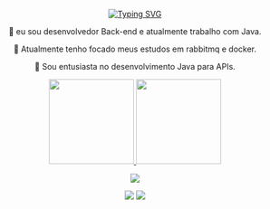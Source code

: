 <p align="center">
  <a href="https://git.io/typing-svg">
    <img src="https://readme-typing-svg.demolab.com?font=Fira+Code&weight=600&size=25&pause=1000&color=ffffff&random=false&width=435&height=40&lines=Ol%C3%A1%2C+Eu+sou+Nathan!+%E2%98%95%F0%9F%92%BB%F0%9F%8C" alt="Typing SVG">
  </a>
</p>

<div align="center">
  
🔭 eu sou desenvolvedor Back-end e atualmente trabalho com Java.


🌱 Atualmente tenho focado meus estudos em rabbitmq e docker.


💬 Sou entusiasta no desenvolvimento Java para APIs.


</div>
<div align="center">
  <a href="https://github.com/nathanflp">
  <img height="150em" src="https://github-readme-stats.vercel.app/api?username=nathanflp&show_icons=true&theme=dark&include_all_commits=true&count_private=true"/>
  <img height="150em" src="https://github-readme-stats.vercel.app/api/top-langs/?username=nathanflp&layout=compact&langs_count=7&theme=dark"/>
</div>
    
 <p></p>
 </div>
<p align="center">
  <a href="https://skillicons.dev">
    <img src="https://skillicons.dev/icons?i=java,spring,hibernate,postgres,mysql,git,github,idea" />
  </a>
</p>
</div>

</div>

  <p></p>
  <div align="center"> 
  <a href = "mailto:nathanfcrocha@gmail.com"><img src="https://img.shields.io/badge/Gmail-D14836?style=for-the-badge&logo=gmail&logoColor=white"></a>
  <a href="https://www.linkedin.com/in/nathanflp/"><img src="https://img.shields.io/badge/-LinkedIn-%230077B5?style=for-the-badge&logo=linkedin&logoColor=white"></a> 

</div>
